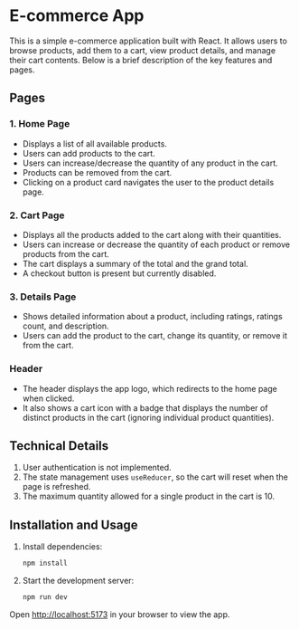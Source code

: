 # E-commerce App

This is a simple e-commerce application built with React. It allows users to browse products, add them to a cart, view product details, and manage their cart contents. Below is a brief description of the key features and pages.

## Pages

### 1. Home Page

- Displays a list of all available products.
- Users can add products to the cart.
- Users can increase/decrease the quantity of any product in the cart.
- Products can be removed from the cart.
- Clicking on a product card navigates the user to the product details page.

### 2. Cart Page

- Displays all the products added to the cart along with their quantities.
- Users can increase or decrease the quantity of each product or remove products from the cart.
- The cart displays a summary of the total and the grand total.
- A checkout button is present but currently disabled.

### 3. Details Page

- Shows detailed information about a product, including ratings, ratings count, and description.
- Users can add the product to the cart, change its quantity, or remove it from the cart.

### Header

- The header displays the app logo, which redirects to the home page when clicked.
- It also shows a cart icon with a badge that displays the number of distinct products in the cart (ignoring individual product quantities).

## Technical Details

1. User authentication is not implemented.
2. The state management uses `useReducer`, so the cart will reset when the page is refreshed.
3. The maximum quantity allowed for a single product in the cart is 10.

## Installation and Usage

1. Install dependencies:

   ```bash
   npm install
   ```

2. Start the development server:
   ```bash
   npm run dev
   ```

Open [http://localhost:5173](http://localhost:5173) in your browser to view the app.

